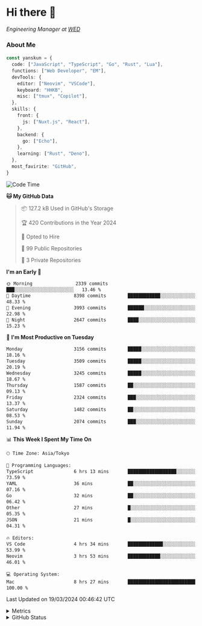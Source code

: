 # Hi there&nbsp;:wave:

<!-- ![Alt text](https://spotify-recently-played-readme.vercel.app/api?user=31kynbuubkiu3r4qh4hjuaglhfay) -->

_Engineering Manager at [WED](https://github.com/wedinc)_

### About Me

```ts
const yanskun = {
  code: ["JavaScript", "TypeScript", "Go", "Rust", "Lua"],
  functions: ["Web Developer", "EM"],
  devTools: {
    editor: ["Neovim", "VSCode"],
    keyboard: "HHKB",
    misc: ["tmux", "Copilot"],
  },
  skills: {
    front: {
      js: ["Nuxt.js", "React"],
    },
    backend: {
      go: ["Echo"],
    },
    learning: ["Rust", "Deno"],
  },
  most_favirite: "GitHub",
}
```

<!--START_SECTION:waka-->
![Code Time](http://img.shields.io/badge/Code%20Time-745%20hrs%2024%20mins-blue)

**🐱 My GitHub Data** 

> 📦 127.2 kB Used in GitHub's Storage 
 > 
> 🏆 420 Contributions in the Year 2024
 > 
> 💼 Opted to Hire
 > 
> 📜 99 Public Repositories 
 > 
> 🔑 3 Private Repositories 
 > 
**I'm an Early 🐤** 

```text
🌞 Morning                2339 commits        ███░░░░░░░░░░░░░░░░░░░░░░   13.46 % 
🌆 Daytime                8398 commits        ████████████░░░░░░░░░░░░░   48.33 % 
🌃 Evening                3993 commits        ██████░░░░░░░░░░░░░░░░░░░   22.98 % 
🌙 Night                  2647 commits        ████░░░░░░░░░░░░░░░░░░░░░   15.23 % 
```
📅 **I'm Most Productive on Tuesday** 

```text
Monday                   3156 commits        █████░░░░░░░░░░░░░░░░░░░░   18.16 % 
Tuesday                  3509 commits        █████░░░░░░░░░░░░░░░░░░░░   20.19 % 
Wednesday                3245 commits        █████░░░░░░░░░░░░░░░░░░░░   18.67 % 
Thursday                 1587 commits        ██░░░░░░░░░░░░░░░░░░░░░░░   09.13 % 
Friday                   2324 commits        ███░░░░░░░░░░░░░░░░░░░░░░   13.37 % 
Saturday                 1482 commits        ██░░░░░░░░░░░░░░░░░░░░░░░   08.53 % 
Sunday                   2074 commits        ███░░░░░░░░░░░░░░░░░░░░░░   11.94 % 
```


📊 **This Week I Spent My Time On** 

```text
🕑︎ Time Zone: Asia/Tokyo

💬 Programming Languages: 
TypeScript               6 hrs 13 mins       ██████████████████░░░░░░░   73.59 % 
YAML                     36 mins             ██░░░░░░░░░░░░░░░░░░░░░░░   07.16 % 
Go                       32 mins             ██░░░░░░░░░░░░░░░░░░░░░░░   06.42 % 
Other                    27 mins             █░░░░░░░░░░░░░░░░░░░░░░░░   05.35 % 
JSON                     21 mins             █░░░░░░░░░░░░░░░░░░░░░░░░   04.31 % 

🔥 Editors: 
VS Code                  4 hrs 34 mins       █████████████░░░░░░░░░░░░   53.99 % 
Neovim                   3 hrs 53 mins       ████████████░░░░░░░░░░░░░   46.01 % 

💻 Operating System: 
Mac                      8 hrs 27 mins       █████████████████████████   100.00 % 
```


 Last Updated on 19/03/2024 00:46:42 UTC
<!--END_SECTION:waka-->

<details>
  <summary>Metrics</summary>
  <img src="https://github.com/yanskun/yanskun/blob/main/github-metrics.svg" alt="Metrics">
</details>

<details>
  <summary>GitHub Status</summary>
  <picture>
    <source media="(prefers-color-scheme: dark)" srcset="https://raw.githubusercontent.com/yanskun/yanskun/master/profile-summary-card-output/nord_dark/0-profile-details.svg">
   <img src="https://raw.githubusercontent.com/yanskun/yanskun/master/profile-summary-card-output/default/0-profile-details.svg">
  </picture>
  <br>
  <picture>
    <source media="(prefers-color-scheme: dark)" srcset="https://raw.githubusercontent.com/yanskun/yanskun/master/profile-summary-card-output/nord_dark/1-repos-per-language.svg">
   <img src="https://raw.githubusercontent.com/yanskun/yanskun/master/profile-summary-card-output/default/1-repos-per-language.svg">
  </picture>
  <picture>
    <source media="(prefers-color-scheme: dark)" srcset="https://raw.githubusercontent.com/yanskun/yanskun/master/profile-summary-card-output/nord_dark/2-most-commit-language.svg">
   <img src="https://raw.githubusercontent.com/yanskun/yanskun/master/profile-summary-card-output/default/2-most-commit-language.svg">
  </picture>
  <br>
  <picture>
    <source media="(prefers-color-scheme: dark)" srcset="https://raw.githubusercontent.com/yanskun/yanskun/master/profile-summary-card-output/nord_dark/3-stats.svg">
   <img src="https://raw.githubusercontent.com/yanskun/yanskun/master/profile-summary-card-output/default/3-stats.svg">
  </picture>
  <picture>
    <source media="(prefers-color-scheme: dark)" srcset="https://raw.githubusercontent.com/yanskun/yanskun/master/profile-summary-card-output/nord_dark/4-productive-time.svg">
   <img src="https://raw.githubusercontent.com/yanskun/yanskun/master/profile-summary-card-output/default/4-productive-time.svg">
  </picture>
</details>
